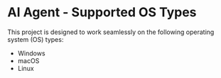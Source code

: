 # AI Agent - Supported OS Types

This project is designed to work seamlessly on the following operating system (OS) types:

- Windows
- macOS
- Linux
